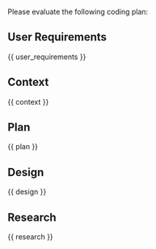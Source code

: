 Please evaluate the following coding plan:

## User Requirements

{{ user_requirements }}

## Context

{{ context }}

## Plan

{{ plan }}

## Design

{{ design }}

## Research

{{ research }}
